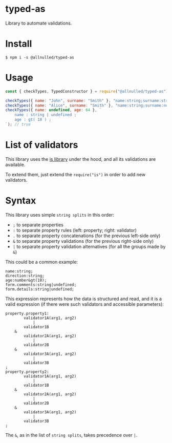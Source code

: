 # typed-as

Library to automate validations.

# Install

`$ npm i -s @allnulled/typed-as`

# Usage

```js
const { checkTypes, TypedConstructor } = require("@allnulled/typed-as");

checkTypes({ name: "John", surname: "Smith" }, "name:string;surname:string"); // true
checkTypes({ name: "Alice", surname: "Smith" }, "name:string;surname:number"); // false
checkTypes({ name: undefined, age: 64 }, `
    name : string | undefined ;
    age : gt( 18 ) ;
`); // true
```

# List of validators

This library uses the [is library](https://github.com/enricomarino/is) under the hood, and all its validations are available.

To extend them, just extend the `require("is")` in order to add new validators.

# Syntax

This library uses simple `string splits` in this order:

- `;` to separate properties
- `:` to separate property rules (left: property; right: validator)
- `.` to separate property concatenations (for the previous left-side only)
- `&` to separate property validations (for the previous right-side only)
- `|` to separate property validation alternatives (for all the groups made by `&`)

This could be a common example:

```
name:string;
direction:string;
age:number&gt(18);
form.comments:string|undefined;
form.details:string|undefined;
```

This expression represents how the data is structured and read, and it is a valid expression (if there were such validators and accessible parameters):

```
property.property1:
        validator1A(arg1, arg2)
            |
        validator1B
    &
        validator2A(arg1, arg2)
            |
        validator2B
    &
        validator3A(arg1, arg2)
            |
        validator3B
;
property.property2:
        validator1A(arg1, arg2)
            |
        validator1B
    &
        validator2A(arg1, arg2)
            |
        validator2B
    &
        validator3A(arg1, arg2)
            |
        validator3B
;
```

The `&`, as in the list of `string splits`, takes precedence over `|`.



